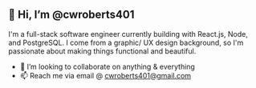 ## 👋 Hi, I’m @cwroberts401

I'm a full-stack software engineer currently building with React.js, Node, and PostgreSQL. I come from a graphic/ UX design background, so I'm passionate about making things functional and beautiful. 

- 💞️ I’m looking to collaborate on anything & everything
- 📫 Reach me via email @ [cwroberts401@gmail.com](mailto:cwroberts401@gmail.com)

